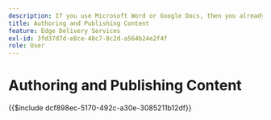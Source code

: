 ```yaml
---
description: If you use Microsoft Word or Google Docs, then you already know how to create content.
title: Authoring and Publishing Content
feature: Edge Delivery Services
exl-id: 3fd37d7d-e8ce-48c7-8c2d-a564b24e2f4f
role: User
---
```

# Authoring and Publishing Content

{{$include dcf898ec-5170-492c-a30e-3085211b12df}}

